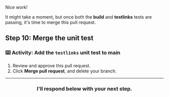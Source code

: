 Nice work!

It might take a moment, but once both the **build** and **testlinks** tests are passing, it's time to merge this pull request.

## Step 10: Merge the unit test

### :keyboard: Activity: Add the `testlinks` unit test to main

1. Review and approve this pull request.
1. Click **Merge pull request**, and delete your branch.

<hr>
<h3 align="center">I'll respond below with your next step.</h3>
